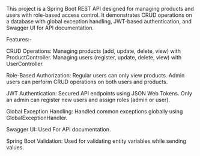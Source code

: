 This project is a Spring Boot REST API designed for managing products and users with role-based access control. It demonstrates CRUD operations on a database with global exception handling, JWT-based authentication, and Swagger UI for API documentation.

Features:-

CRUD Operations:
Managing products (add, update, delete, view) with ProductController.
Managing users (register, update, delete, view) with UserController.

Role-Based Authorization:
Regular users can only view products.
Admin users can perform CRUD operations on both users and products.

JWT Authentication:
Secured API endpoints using JSON Web Tokens.
Only an admin can register new users and assign roles (admin or user).

Global Exception Handling:
Handled common exceptions globally using GlobalExceptionHandler.

Swagger UI:
Used For API documentation.

Spring Boot Validation:
Used for validating entity variables while sending values.
